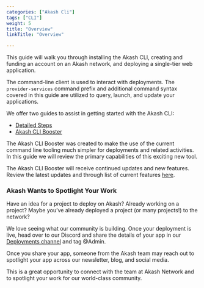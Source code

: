 ```yaml
---
categories: ["Akash Cli"]
tags: ["CLI"]
weight: 5
title: "Overview"
linkTitle: "Overview"

---
```


This guide will walk you through installing the Akash CLI, creating and funding an account on an Akash network, and deploying a single-tier web application.

The  command-line client is used to interact with deployments. The `provider-services` command prefix and additional command syntax covered in this guide are utilized to query, launch, and update your applications.

We offer two guides to assist in getting started with the Akash CLI:

* [Detailed Steps](/docs/docs/deployments/akash-cli/installation/)
* [Akash CLI Booster](/docs/docs/deployments/akash-cli/cli-booster/)

The Akash CLI Booster was created to make the use of the current command line tooling much simpler for deployments and related activities. In this guide we will review the primary capabilities of this exciting new tool.

The Akash CLI Booster will receive continued updates and new features.  Review the latest updates and through list of current features [here](https://github.com/arno01/akash-tools/tree/main/cli-booster).

### Akash Wants to Spotlight Your Work&#x20;

Have an idea for a project to deploy on Akash? Already working on a project? Maybe you’ve already deployed a project (or many projects!) to the network?

We love seeing what our community is building. Once your deployment is live, head over to our Discord and share the details of your app in our [Deployments channel](https://discord.com/channels/747885925232672829/771909909335506955) and tag @Admin.

Once you share your app, someone from the Akash team may reach out to spotlight your app across our newsletter, blog, and social media.

This is a great opportunity to connect with the team at Akash Network and to spotlight your work for our world-class community.

